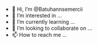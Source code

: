 - 👋 Hi, I’m @Batuhannsemercii
- 👀 I’m interested in ...
- 🌱 I’m currently learning ...
- 💞️ I’m looking to collaborate on ...
- 📫 How to reach me ...

<!---
Batuhannsemercii/Batuhannsemercii is a ✨ special ✨ repository because its `README.md` (this file) appears on your GitHub profile.
You can click the Preview link to take a look at your changes.
--->

